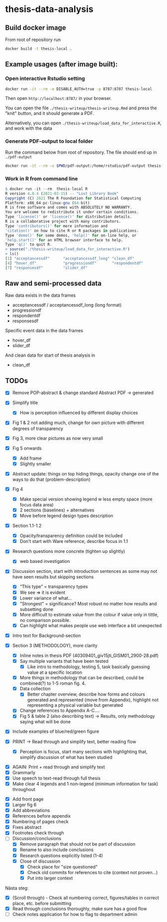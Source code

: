 # thesis-data-analysis

## Build docker image

From root of repository run

```bash
docker build -t thesis-local .
```

## Example usages (after image built):

### Open interactive Rstudio setting

```bash
docker run -it --rm -e DISABLE_AUTH=true -p 8787:8787 thesis-local
```

Then open `http://localhost:8787/` in your browser.

You can open the file `./thesis-writeup/thesis-writeup.Rmd` and press the "knit" button, and it should generate a PDF.

Alternatively, you can open `./thesis-writeup/load_data_for_interactive.R`, and work with the data

### Generate PDF-output to local folder

Run the command below from root of repository. The file should end up in `./pdf-output`

```bash
docker run -it --rm -v $PWD/pdf-output:/home/rstudio/pdf-output thesis-local Rscript -e "rmarkdown::render('./thesis-writeup/thesis-writeup.Rmd', output_file = 'tillman_thesis.pdf', output_dir = './pdf-output')"
```

### Work in R from command line

```r
$ docker run -it --rm  thesis-local R
R version 4.0.4 (2021-02-15) -- "Lost Library Book"
Copyright (C) 2021 The R Foundation for Statistical Computing
Platform: x86_64-pc-linux-gnu (64-bit)
R is free software and comes with ABSOLUTELY NO WARRANTY.
You are welcome to redistribute it under certain conditions.
Type 'license()' or 'licence()' for distribution details.
R is a collaborative project with many contributors.
Type 'contributors()' for more information and
'citation()' on how to cite R or R packages in publications.
Type 'demo()' for some demos, 'help()' for on-line help, or
'help.start()' for an HTML browser interface to help.
Type 'q()' to quit R.
> source("./thesis-writeup/load_data_for_interactive.R")
> ls()
[1] "acceptancessdf"      "acceptancessdf_long" "clean_df"
[4] "hover_df"            "progressiondf"       "respondentdf"
[7] "responsesdf"         "slider_df"
```

## Raw and semi-processed data

Raw data exists in the data frames

- acceptancessdf / acceptancessdf_long (long format)    
- progressiondf  
- respondentdf 
- responsesdf

Specific event data in the data frames
- hover_df
- slider_df

And clean data for start of thesis analysis in
- clean_df

## TODOs
- [x] Remove POP-abstract & change standard Abstract PDF -> generated
- [x] Simplify title
    - [x] How is perception influenced by different display choices
- [x] Fig 1 & 2 not adding much, change for own picture with different degrees of transparency
- [x] Fig 3, more clear pictures as now very small
- [x] Fig 5 onwards
    - [x] Add frame
    - [x] Slightly smaller
- [x] Abstract update: things on top hiding things, opacity change one of the ways to do that (problem-description)
- [x] Fig 4
    - [x] Make special version showing legend w less empty space (more focus data area)
    - [x] 2 sections (baselines) + alternatives
    - [x] Move before legend design types description
- [x] Section 1.1-1.2
    - [x] Opacity/transparency definition could be included 
    - [x] Don't start with Ware reference, describe focus in 1.1
- [x] Research questions more concrete (tighten up slightly)
    - [x] web based investigation
- [x] Discussion section, start with introduction sentences as some may not have seen results but skipping sections
    - [x] “This type” = transparency types
    - [x] We see => it is evident
    - [x] Lower variance of what…
    - [x] "Strongest" = significance? Most robust no matter how results and subsetting done
    - [x] More difficult to estimate value from the colour if value only in tittle, no comparison possible.
    - [x] Can highlight what makes people use web interface a bit unexpected
- [x] Intro text for Background-section 


- [x] Section 3 (METHODOLOGY), more clarity
    - [x] Inline notes in thesis PDF (40309401_giv15jti_GISM01_2900-28.pdf)
    - [x] Say multiple variants that have been tested
        - [x] Like intro to methodology, testing 5, task basically guessing value at a specific location
    - [x] More things in methodology that can be described, could be combined(?) to 1-5 roman fig. 4.
    - [x] Data collection
        - [x] Better chapter overview, describe how forms and colours generated and represented (move from Appendix), highlight not representing a physical variable but generated
    - [x] Change references to Appendix A-C....
    - [x] Fig 5 & table 2 (also describing text) -> Results, only methodology saying what will be done 
- [x] Include examples of blue/red/green figure


- [x] PRINT -> Read through and simplify text, better reading flow
    - [x] Perception is focus, start many sections with highlighting that, simplify discussion of what has been studied

<!-- Pre secondary draft -->
- [x] AGAIN: Print + read through and simplify text
- [x] Grammarly
- [x] Use speech to text-read through full thesis
- [x] Make clear 4 legends and 1 non-legend (minimum information for task) throughout

<!-- Pre third draft -->
- [x] Add front page
- [x] Larger fig 6
- [x] Add abbreviations
- [x] References before appendix
- [x] Numbering of pages check
- [x] Fixes abstract
- [x] Footnotes check through
- [ ] Discussion/conclusions
    - [x] Remove paragraph that should not be part of discussion
    - [x] Rename to also include conclusions
    - [x] Research questions explicitly listed (1-4)
    - [x] Close of discussion
        - [x] Check place for "size questioned"
        - [x] Check old commits for references to cite (context not proven...)
        - [x] Put into larger context

Nästa steg:
- [x] (Scroll through) - Check all numbering correct, figures/tables in correct place, etc. before submitting
- [x] Read through conclusions thoroughly, make sure has a good flow
- [ ] Check notes application for how to flag to department admin
